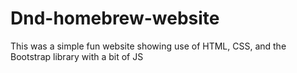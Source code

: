 # Dnd-homebrew-website
This was a simple fun website showing use of HTML, CSS, and the Bootstrap library with a bit of JS
